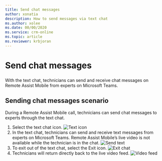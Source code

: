 ```yaml
---
title: Send chat messages
author: xonatia
description: How to send messages via text chat
ms.author: xolee
ms.date: 00/00/2020
ms.service: crm-online
ms.topic: article
ms.reviewer: krbjoran
---
```

# Send chat messages 

### 
With the text chat, technicians can send and receive chat messages on Remote Assist Mobile from experts on Microsoft Teams. 

## Sending chat messages scenario

During a Remote Assist Mobile call, technicians can send chat messages to experts through the text chat. 

1.	Select the text chat icon.
![Text icon](./media/chat_1.png "Text icon")
2. In the text chat, technicians can send and receive text messages from experts on Microsoft Teams. Remote Assist Mobile’s live video is not available while the technician is in the chat. 
![Send text](./media/chat_2.png "Send text")
3. To exit out of the text chat, select the Exit icon.
![Exit chat](./media/chat_3.png "Exit chat")
4. Technicians will return directly back to the live video feed.
![Video feed](./media/chat_4.png "Video feed")

